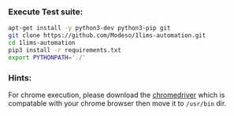 ### Execute Test suite:
```bash
apt-get install -y python3-dev python3-pip git
git clone https://github.com/Modeso/1lims-automation.git
cd 1lims-automation
pip3 install -r requirements.txt
export PYTHONPATH='./'

```

### Hints:

For chrome execution, please download the [chromedriver](http://chromedriver.chromium.org/downloads) which is compatable with your chrome browser then move it to `/usr/bin` dir. 
